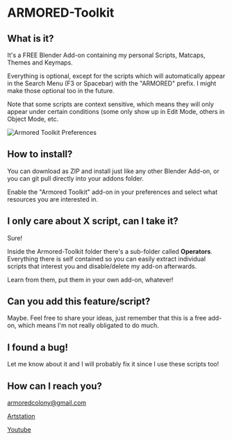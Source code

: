 # ARMORED-Toolkit

## What is it?
It's a FREE Blender Add-on containing my personal Scripts, Matcaps, Themes and Keymaps. 

Everything is optional, except for the scripts which will automatically appear in the Search Menu (F3 or Spacebar) with the "ARMORED" prefix. I might make those optional too in the future.

Note that some scripts are context sensitive, which means they will only appear under certain conditions (some only show up in Edit Mode, others in Object Mode, etc.

![Armored Toolkit Preferences](https://i.imgur.com/lCKhYiV.jpg)

## How to install?
You can download as ZIP and install just like any other Blender Add-on, or you can git pull directly into your addons folder.

Enable the "Armored Toolkit" add-on in your preferences and  select what resources you are interested in.

## I only care about X script, can I take it?
Sure!

Inside the Armored-Toolkit folder there's a sub-folder called **Operators**. Everything there is self contained so you can easily extract individual scripts that interest you and disable/delete my add-on afterwards.

Learn from them, put them in your own add-on, whatever!

## Can you add this feature/script?
Maybe. Feel free to share your ideas, just remember that this is a free add-on, which means I'm not really obligated to do much.

## I found a bug!
Let me know about it and I will probably fix it since I use these scripts too!

## How can I reach you?
armoredcolony@gmail.com

[Artstation]

[Youtube]


[Artstation]: https://armoredcolony.com
[Email]: armoredcolony@gmail.com
[Youtube]: https://youtube.com/armoredcolony

